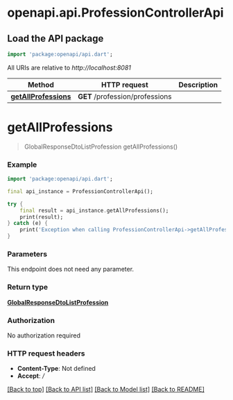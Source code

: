 # openapi.api.ProfessionControllerApi

## Load the API package
```dart
import 'package:openapi/api.dart';
```

All URIs are relative to *http://localhost:8081*

Method | HTTP request | Description
------------- | ------------- | -------------
[**getAllProfessions**](ProfessionControllerApi.md#getallprofessions) | **GET** /profession/professions | 


# **getAllProfessions**
> GlobalResponseDtoListProfession getAllProfessions()



### Example
```dart
import 'package:openapi/api.dart';

final api_instance = ProfessionControllerApi();

try {
    final result = api_instance.getAllProfessions();
    print(result);
} catch (e) {
    print('Exception when calling ProfessionControllerApi->getAllProfessions: $e\n');
}
```

### Parameters
This endpoint does not need any parameter.

### Return type

[**GlobalResponseDtoListProfession**](GlobalResponseDtoListProfession.md)

### Authorization

No authorization required

### HTTP request headers

 - **Content-Type**: Not defined
 - **Accept**: */*

[[Back to top]](#) [[Back to API list]](../README.md#documentation-for-api-endpoints) [[Back to Model list]](../README.md#documentation-for-models) [[Back to README]](../README.md)

